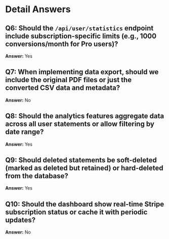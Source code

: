 # Detail Answers

## Q6: Should the `/api/user/statistics` endpoint include subscription-specific limits (e.g., 1000 conversions/month for Pro users)?
**Answer:** Yes

## Q7: When implementing data export, should we include the original PDF files or just the converted CSV data and metadata?
**Answer:** No

## Q8: Should the analytics features aggregate data across all user statements or allow filtering by date range?
**Answer:** Yes

## Q9: Should deleted statements be soft-deleted (marked as deleted but retained) or hard-deleted from the database?
**Answer:** Yes

## Q10: Should the dashboard show real-time Stripe subscription status or cache it with periodic updates?
**Answer:** No